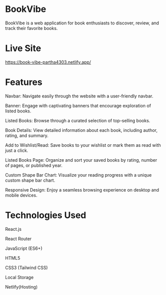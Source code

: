 # BookVibe
BookVibe is a web application for book enthusiasts to discover, review, and track their favorite books.

# Live Site
https://book-vibe-partha4303.netlify.app/

# Features
Navbar: Navigate easily through the website with a user-friendly navbar.

Banner: Engage with captivating banners that encourage exploration of listed books.

Listed Books: Browse through a curated selection of top-selling books.

Book Details: View detailed information about each book, including author, rating, and summary.

Add to Wishlist/Read: Save books to your wishlist or mark them as read with just a click.

Listed Books Page: Organize and sort your saved books by rating, number of pages, or published year.

Custom Shape Bar Chart: Visualize your reading progress with a unique custom shape bar chart.

Responsive Design: Enjoy a seamless browsing experience on desktop and mobile devices.

# Technologies Used
React.js

React Router

JavaScript (ES6+)

HTML5

CSS3 (Tailwind CSS)

Local Storage

Netlify(Hosting)

